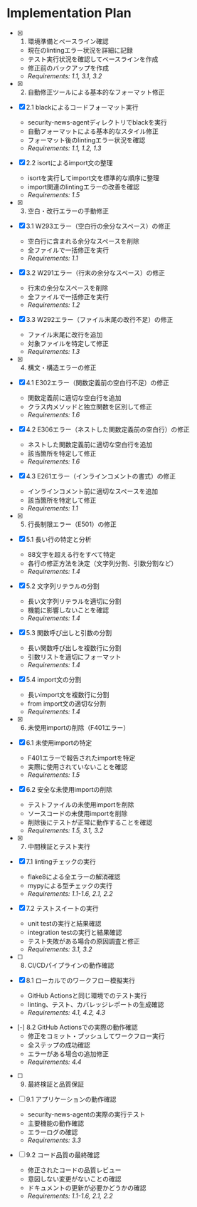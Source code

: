 # Implementation Plan

- [x] 1. 環境準備とベースライン確認
  - 現在のlintingエラー状況を詳細に記録
  - テスト実行状況を確認してベースラインを作成
  - 修正前のバックアップを作成
  - _Requirements: 1.1, 3.1, 3.2_

- [x] 2. 自動修正ツールによる基本的なフォーマット修正
- [x] 2.1 blackによるコードフォーマット実行
  - security-news-agentディレクトリでblackを実行
  - 自動フォーマットによる基本的なスタイル修正
  - フォーマット後のlintingエラー状況を確認
  - _Requirements: 1.1, 1.2, 1.3_

- [x] 2.2 isortによるimport文の整理
  - isortを実行してimport文を標準的な順序に整理
  - import関連のlintingエラーの改善を確認
  - _Requirements: 1.5_

- [x] 3. 空白・改行エラーの手動修正
- [x] 3.1 W293エラー（空白行の余分なスペース）の修正
  - 空白行に含まれる余分なスペースを削除
  - 全ファイルで一括修正を実行
  - _Requirements: 1.1_

- [x] 3.2 W291エラー（行末の余分なスペース）の修正
  - 行末の余分なスペースを削除
  - 全ファイルで一括修正を実行
  - _Requirements: 1.2_

- [x] 3.3 W292エラー（ファイル末尾の改行不足）の修正
  - ファイル末尾に改行を追加
  - 対象ファイルを特定して修正
  - _Requirements: 1.3_

- [x] 4. 構文・構造エラーの修正
- [x] 4.1 E302エラー（関数定義前の空白行不足）の修正
  - 関数定義前に適切な空白行を追加
  - クラス内メソッドと独立関数を区別して修正
  - _Requirements: 1.6_

- [x] 4.2 E306エラー（ネストした関数定義前の空白行）の修正
  - ネストした関数定義前に適切な空白行を追加
  - 該当箇所を特定して修正
  - _Requirements: 1.6_

- [x] 4.3 E261エラー（インラインコメントの書式）の修正
  - インラインコメント前に適切なスペースを追加
  - 該当箇所を特定して修正
  - _Requirements: 1.1_

- [x] 5. 行長制限エラー（E501）の修正
- [x] 5.1 長い行の特定と分析
  - 88文字を超える行をすべて特定
  - 各行の修正方法を決定（文字列分割、引数分割など）
  - _Requirements: 1.4_

- [x] 5.2 文字列リテラルの分割
  - 長い文字列リテラルを適切に分割
  - 機能に影響しないことを確認
  - _Requirements: 1.4_

- [x] 5.3 関数呼び出しと引数の分割
  - 長い関数呼び出しを複数行に分割
  - 引数リストを適切にフォーマット
  - _Requirements: 1.4_

- [x] 5.4 import文の分割
  - 長いimport文を複数行に分割
  - from import文の適切な分割
  - _Requirements: 1.4_

- [x] 6. 未使用importの削除（F401エラー）
- [x] 6.1 未使用importの特定
  - F401エラーで報告されたimportを特定
  - 実際に使用されていないことを確認
  - _Requirements: 1.5_

- [x] 6.2 安全な未使用importの削除
  - テストファイルの未使用importを削除
  - ソースコードの未使用importを削除
  - 削除後にテストが正常に動作することを確認
  - _Requirements: 1.5, 3.1, 3.2_

- [x] 7. 中間検証とテスト実行
- [x] 7.1 lintingチェックの実行
  - flake8による全エラーの解消確認
  - mypyによる型チェックの実行
  - _Requirements: 1.1-1.6, 2.1, 2.2_

- [x] 7.2 テストスイートの実行
  - unit testの実行と結果確認
  - integration testの実行と結果確認
  - テスト失敗がある場合の原因調査と修正
  - _Requirements: 3.1, 3.2_

- [ ] 8. CI/CDパイプラインの動作確認
- [x] 8.1 ローカルでのワークフロー模擬実行
  - GitHub Actionsと同じ環境でのテスト実行
  - linting、テスト、カバレッジレポートの生成確認
  - _Requirements: 4.1, 4.2, 4.3_

- [-] 8.2 GitHub Actionsでの実際の動作確認
  - 修正をコミット・プッシュしてワークフロー実行
  - 全ステップの成功確認
  - エラーがある場合の追加修正
  - _Requirements: 4.4_

- [ ] 9. 最終検証と品質保証
- [ ] 9.1 アプリケーションの動作確認
  - security-news-agentの実際の実行テスト
  - 主要機能の動作確認
  - エラーログの確認
  - _Requirements: 3.3_

- [ ] 9.2 コード品質の最終確認
  - 修正されたコードの品質レビュー
  - 意図しない変更がないことの確認
  - ドキュメントの更新が必要かどうかの確認
  - _Requirements: 1.1-1.6, 2.1, 2.2_